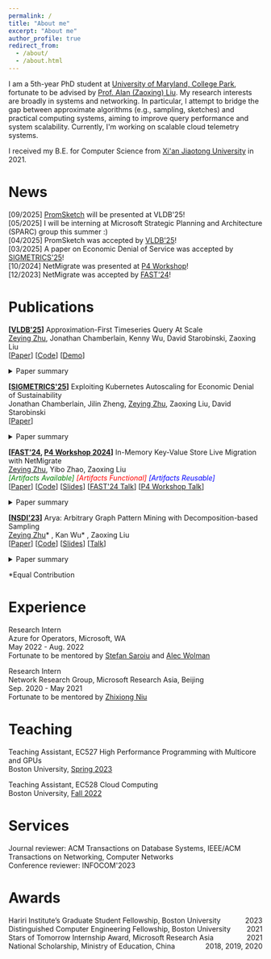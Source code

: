 ```yaml
---
permalink: /
title: "About me"
excerpt: "About me"
author_profile: true
redirect_from: 
  - /about/
  - /about.html
---
```


I am a 5th-year PhD student at [University of Maryland, College Park](https://umd.edu/), fortunate to be advised by [Prof. Alan (Zaoxing) Liu](https://zaoxing.github.io/). My research interests are broadly in systems and networking. In particular, I attempt to bridge the gap between approximate algorithms (e.g., sampling, sketches) and practical computing systems, aiming to improve query performance and system scalability. Currently, I'm working on scalable cloud telemetry systems. 

I received my B.E. for Computer Science from [Xi'an Jiaotong University](http://en.xjtu.edu.cn/) in 2021.

News
======
[09/2025] [PromSketch](https://www.vldb.org/pvldb/vol18/p2348-zhu.pdf) will be presented at VLDB'25!  
[05/2025] I will be interning at Microsoft Strategic Planning and Architecture (SPARC) group this summer :)  
[04/2025] PromSketch was accepted by [VLDB'25](https://vldb.org/2025/)!  
[03/2025] A paper on Economic Denial of Service was accepted by [SIGMETRICS'25](https://www.sigmetrics.org/sigmetrics2025/)!  
[10/2024] NetMigrate was presented at [P4 Workshop](https://p4.org/p4_events/2023-p4-workshop-postevent/)!  
[12/2023] NetMigrate was accepted by [FAST'24](https://www.usenix.org/conference/fast24/technical-sessions)!  

Publications
======

**[[VLDB'25](https://vldb.org/2025/)]** Approximation-First Timeseries Query At Scale  
<u>Zeying Zhu</u>, Jonathan Chamberlain, Kenny Wu, David Starobinski, Zaoxing Liu  
[[Paper](https://www.vldb.org/pvldb/vol18/p2348-zhu.pdf)] [[Code](https://github.com/Froot-NetSys/promsketch)] [[Demo](https://www.youtube.com/watch?v=skoXfeZZj4I)] 
<details class="publication-summary">
  <summary>Paper summary</summary>
  <p>Timeseries monitoring systems such as Prometheus play a crucial role in gaining observability of the underlying system infrastructure. These systems collect timeseries metrics from various system components and perform monitoring queries over periodic windowbased aggregations (i.e., rule queries). However, despite wide adoption, the operational costs and query latency of rule queries remain high. In this paper, we identify major bottlenecks associated with repeated data scans and query computations concerning window overlaps in rule queries, and present PromSketch, an approximation-first query framework as intermediate caches for monitoring systems. It enables low operational costs and query latency, by combining approximate window-based query frameworks and sketch-based precomputation. PromSketch is implemented as a standalone module that can be integrated into Prometheus and VictoriaMetrics, covering 70% of Prometheus’ aggregation over time queries. Our evaluation shows that PromSketch achieves up to a two-orderof-magnitude reduction in query latency over Prometheus and VictoriaMetrics, while lowering operational dollar costs of query processing by three orders of magnitude compared to Prometheus and by at least 4x compared to VictoriaMetrics with at most 5% average errors across statistics.</p>
</details>

**[[SIGMETRICS'25](https://www.sigmetrics.org/sigmetrics2025/)]** Exploiting Kubernetes Autoscaling for Economic Denial of Sustainability  
Jonathan Chamberlain, Jilin Zheng, <u>Zeying Zhu</u>, Zaoxing Liu, David Starobinski  
[[Paper](https://dl.acm.org/doi/pdf/10.1145/3727114)]
<details class="publication-summary">
  <summary>Paper summary</summary>
  <p>The flexibility and scale of networks achievable by modern cloud computer architectures, particularly Kubernetes (K8s)-based applications, are rivaled only by the resulting complexity required to operate at scale in a
responsive manner. This leaves applications vulnerable to Economic Denial of Sustainability (EDoS) attacks,
designed to force service withdrawal via draining the target of the financial means to support the application.
With the public cloud market projected to reach three quarters of a trillion dollars USD by the end of 2025,
this is a major consideration. In this paper, we develop a theoretical model to reason about EDoS attacks on
K8s. We determine scaling thresholds based on Markov Decision Processes (MDPs), incorporating costs of
operating K8s replicas, Service Level Agreement violations, and minimum service charges imposed by billing
structures. We build on top of the MDP model a Stackelberg game, determining the circumstances under
which an adversary injects traffic. The optimal policy returned by the MDP is generally of hysteresis-type,
but not always. Specifically, through numerical evaluations we show examples where charges on an hourly
resolution eliminate incentives for scaling down resources. Furthermore, through the use of experiments on
a realistic K8s cluster, we show that, depending on the billing model employed and the customer workload
characteristics, an EDoS attack can result in a 4× increase in traffic intensity resulting in a 3.6× decrease in
efficiency. Interestingly, increasing the intensity of an attack may render it less efficient per unit of attack
power. Finally, we demonstrate a proof-of-concept for a countermeasure involving custom scaling metrics
where autoscaling decisions are randomized. We demonstrate that per-minute utilization charges are reduced
compared to standard scaling, with negligible drops in requests.</p>
</details>

**[[FAST'24](https://www.usenix.org/conference/fast24), [P4 Workshop 2024](https://p4.org/p4_events/2023-p4-workshop-postevent/)]** In-Memory Key-Value Store Live Migration with NetMigrate  
<u>Zeying Zhu</u>, Yibo Zhao, Zaoxing Liu  
<em><font color="green">[Artifacts Available]</font> <font color="red">[Artifacts Functional]</font> <font color="blue">[Artifacts Reusable]</font></em>  
[[Paper](https://www.usenix.org/system/files/fast24-zhu.pdf)] [[Code](https://github.com/Froot-NetSys/NetMigrate)] [[Slides](https://zzylol.github.io/files/NetMigrate_slides_zhu.pptx)] [[FAST'24 Talk](https://youtu.be/l1fZykAGdM0)] [[P4 Workshop Talk](https://www.youtube.com/watch?v=fNCHO472CTI)]
<details class="publication-summary">
  <summary>Paper summary</summary>
  <p>Distributed key-value stores today require frequent key-value
shard migration between nodes to react to dynamic workload changes for load balancing, data locality, and service
elasticity. In this paper, we propose NetMigrate, a live migration approach for in-memory key-value stores based on
programmable network data planes. NetMigrate migrates
shards between nodes with zero service interruption and minimal performance impact. During migration, the switch data
plane monitors the migration process in a fine-grained manner and directs client queries to the right server in real time,
eliminating the overhead of pulling data between nodes. We
implement a NetMigrate prototype on a testbed consisting
of a programmable switch and several commodity servers
running Redis, and evaluate it under YCSB workloads. Our
experiments demonstrate that NetMigrate improves the query
throughput from 6.5% to 416% and maintains low access
latency during migration, compared to the state-of-the-art
migration approaches.</p>
</details>


**[[NSDI'23](https://www.usenix.org/conference/nsdi23)]** Arya: Arbitrary Graph Pattern Mining with Decomposition-based Sampling  
<u>Zeying Zhu</u>* , Kan Wu* , Zaoxing Liu    
[[Paper](https://zzylol.github.io/files/nsdi23-zhu.pdf)] [[Code](https://github.com/Froot-NetSys/Arya)] [[Slides](https://www.usenix.org/system/files/nsdi23_slides_zhu.pdf)] [[Talk](https://www.youtube.com/watch?v=NlXLuhnJZ9w)]  
<details class="publication-summary">
  <summary>Paper summary</summary>
  <p>Graph pattern mining is compute-intensive in processing massive amounts of graph-structured data. This paper
presents Arya, an ultra-fast approximate graph pattern miner
that can detect and count arbitrary patterns of a graph. Unlike
all prior approximation systems, Arya combines novel graph
decomposition theory with edge sampling-based approximation to reduce the complexity of mining complex patterns on
graphs with up to tens of billions of edges, a scale that was
only possible on supercomputers. Arya can run on a single
machine or distributed machines with an Error-Latency Profile (ELP) for users to configure the running time of pattern
mining tasks based on different error targets. Our evaluation
demonstrates that Arya outperforms existing exact and approximate pattern mining solutions by up to five orders of
magnitude. Arya supports graphs with 5 billion edges on
a single machine and scales to 10-billion-edge graphs on a
32-server testbed.</p>
</details>

*Equal Contribution

Experience
======
Research Intern  
Azure for Operators, Microsoft, WA  
May 2022 - Aug. 2022  
Fortunate to be mentored by [Stefan Saroiu](https://stefan.t8k2.com/index.html) and [Alec Wolman](https://alecw.azurewebsites.net/work/default.htm)  

Research Intern  
Network Research Group, Microsoft Research Asia, Beijing  
Sep. 2020 - May 2021  
Fortunate to be mentored by [Zhixiong Niu](https://zhixiong.org/)  

Teaching
======
Teaching Assistant, EC527 High Performance Programming with Multicore and GPUs  
Boston University, [Spring 2023](https://people.bu.edu/herbordt/teaching.htm)  

Teaching Assistant, EC528 Cloud Computing  
Boston University, [Fall 2022](https://zaoxing.github.io/teaching/2022-fall-cloud)  

Services
======
Journal reviewer: ACM Transactions on Database Systems, IEEE/ACM Transactions on Networking, Computer Networks  
Conference reviewer: INFOCOM'2023   

Awards
======
<div style="text-align:left;">Hariri Institute’s Graduate Student Fellowship, Boston University<div style="float:right;">2023</div></div>
<div style="text-align:left;">Distinguished Computer Engineering Fellowship, Boston University<div style="float:right;">2021</div></div>
<div style="text-align:left;">Stars of Tomorrow Internship Award, Microsoft Research Asia<div style="float:right;">2021</div></div>
<div style="text-align:left;">National Scholarship, Ministry of Education, China<div style="float:right;">2018, 2019, 2020</div></div>
